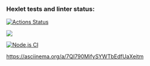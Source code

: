 ### Hexlet tests and linter status:
[![Actions Status](https://github.com/kysnez/frontend-project-lvl1/workflows/hexlet-check/badge.svg)](https://github.com/kysnez/frontend-project-lvl1/actions)

<a href="https://codeclimate.com/github/codeclimate/codeclimate/maintainability"><img src="https://api.codeclimate.com/v1/badges/a99a88d28ad37a79dbf6/maintainability" /></a>

[![Node.js CI](https://github.com/kysnez/frontend-project-lvl1/actions/workflows/nodejs.yml/badge.svg)](https://github.com/kysnez/frontend-project-lvl1/actions/workflows/nodejs.yml)

https://asciinema.org/a/7QI790MifySYWTbEdfUaXeitm
